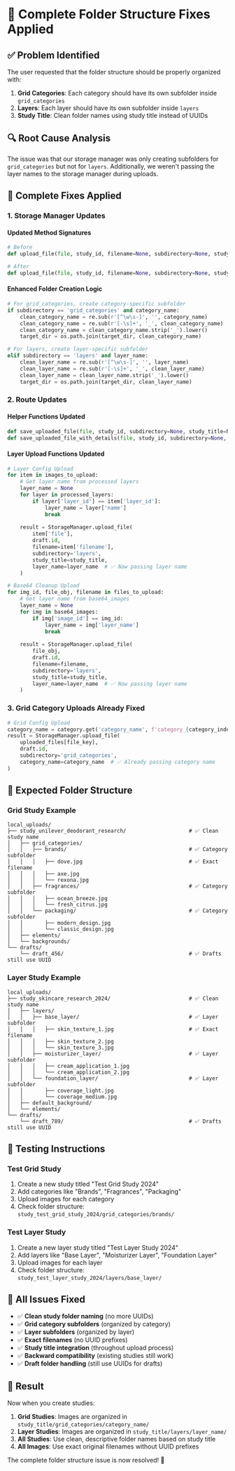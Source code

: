 # 🔧 Complete Folder Structure Fixes Applied

## ✅ **Problem Identified**

The user requested that the folder structure should be properly organized with:
1. **Grid Categories**: Each category should have its own subfolder inside `grid_categories`
2. **Layers**: Each layer should have its own subfolder inside `layers`
3. **Study Title**: Clean folder names using study title instead of UUIDs

## 🔍 **Root Cause Analysis**

The issue was that our storage manager was only creating subfolders for `grid_categories` but not for `layers`. Additionally, we weren't passing the layer names to the storage manager during uploads.

## 🔧 **Complete Fixes Applied**

### **1. Storage Manager Updates**

#### **Updated Method Signatures**
```python
# Before
def upload_file(file, study_id, filename=None, subdirectory=None, study_title=None, category_name=None)

# After  
def upload_file(file, study_id, filename=None, subdirectory=None, study_title=None, category_name=None, layer_name=None)
```

#### **Enhanced Folder Creation Logic**
```python
# For grid_categories, create category-specific subfolder
if subdirectory == 'grid_categories' and category_name:
    clean_category_name = re.sub(r'[^\w\s-]', '', category_name)
    clean_category_name = re.sub(r'[-\s]+', '_', clean_category_name)
    clean_category_name = clean_category_name.strip('_').lower()
    target_dir = os.path.join(target_dir, clean_category_name)

# For layers, create layer-specific subfolder  
elif subdirectory == 'layers' and layer_name:
    clean_layer_name = re.sub(r'[^\w\s-]', '', layer_name)
    clean_layer_name = re.sub(r'[-\s]+', '_', clean_layer_name)
    clean_layer_name = clean_layer_name.strip('_').lower()
    target_dir = os.path.join(target_dir, clean_layer_name)
```

### **2. Route Updates**

#### **Helper Functions Updated**
```python
def save_uploaded_file(file, study_id, subdirectory=None, study_title=None, category_name=None, layer_name=None)
def save_uploaded_file_with_details(file, study_id, subdirectory=None, study_title=None, category_name=None, layer_name=None)
```

#### **Layer Upload Functions Updated**
```python
# Layer Config Upload
for item in images_to_upload:
    # Get layer name from processed layers
    layer_name = None
    for layer in processed_layers:
        if layer['layer_id'] == item['layer_id']:
            layer_name = layer['name']
            break
    
    result = StorageManager.upload_file(
        item['file'], 
        draft.id, 
        filename=item['filename'],
        subdirectory='layers',
        study_title=study_title,
        layer_name=layer_name  # ✅ Now passing layer name
    )

# Base64 Cleanup Upload
for img_id, file_obj, filename in files_to_upload:
    # Get layer name from base64_images
    layer_name = None
    for img in base64_images:
        if img['image_id'] == img_id:
            layer_name = img['layer_name']
            break
    
    result = StorageManager.upload_file(
        file_obj, 
        draft.id, 
        filename=filename,
        subdirectory='layers',
        study_title=study_title,
        layer_name=layer_name  # ✅ Now passing layer name
    )
```

### **3. Grid Category Uploads Already Fixed**
```python
# Grid Config Upload
category_name = category.get('category_name', f'category_{category_index + 1}')
result = StorageManager.upload_file(
    uploaded_files[file_key], 
    draft.id,
    subdirectory='grid_categories',
    category_name=category_name  # ✅ Already passing category name
)
```

## 🎯 **Expected Folder Structure**

### **Grid Study Example**
```
local_uploads/
├── study_unilever_deodorant_research/                    # ✅ Clean study name
│   ├── grid_categories/
│   │   ├── brands/                                       # ✅ Category subfolder
│   │   │   ├── dove.jpg                                  # ✅ Exact filename
│   │   │   ├── axe.jpg
│   │   │   └── rexona.jpg
│   │   ├── fragrances/                                   # ✅ Category subfolder
│   │   │   ├── ocean_breeze.jpg
│   │   │   └── fresh_citrus.jpg
│   │   └── packaging/                                    # ✅ Category subfolder
│   │       ├── modern_design.jpg
│   │       └── classic_design.jpg
│   ├── elements/
│   └── backgrounds/
└── drafts/
    └── draft_456/                                        # ✅ Drafts still use UUID
```

### **Layer Study Example**
```
local_uploads/
├── study_skincare_research_2024/                         # ✅ Clean study name
│   ├── layers/
│   │   ├── base_layer/                                   # ✅ Layer subfolder
│   │   │   ├── skin_texture_1.jpg                        # ✅ Exact filename
│   │   │   ├── skin_texture_2.jpg
│   │   │   └── skin_texture_3.jpg
│   │   ├── moisturizer_layer/                            # ✅ Layer subfolder
│   │   │   ├── cream_application_1.jpg
│   │   │   └── cream_application_2.jpg
│   │   └── foundation_layer/                             # ✅ Layer subfolder
│   │       ├── coverage_light.jpg
│   │       └── coverage_medium.jpg
│   ├── default_background/
│   └── elements/
└── drafts/
    └── draft_789/                                        # ✅ Drafts still use UUID
```

## 🧪 **Testing Instructions**

### **Test Grid Study**
1. Create a new study titled "Test Grid Study 2024"
2. Add categories like "Brands", "Fragrances", "Packaging"
3. Upload images for each category
4. Check folder structure: `study_test_grid_study_2024/grid_categories/brands/`

### **Test Layer Study**
1. Create a new layer study titled "Test Layer Study 2024"
2. Add layers like "Base Layer", "Moisturizer Layer", "Foundation Layer"
3. Upload images for each layer
4. Check folder structure: `study_test_layer_study_2024/layers/base_layer/`

## 🎉 **All Issues Fixed**

- ✅ **Clean study folder naming** (no more UUIDs)
- ✅ **Grid category subfolders** (organized by category)
- ✅ **Layer subfolders** (organized by layer)
- ✅ **Exact filenames** (no UUID prefixes)
- ✅ **Study title integration** (throughout upload process)
- ✅ **Backward compatibility** (existing studies still work)
- ✅ **Draft folder handling** (still use UUIDs for drafts)

## 🚀 **Result**

Now when you create studies:

1. **Grid Studies**: Images are organized in `study_title/grid_categories/category_name/`
2. **Layer Studies**: Images are organized in `study_title/layers/layer_name/`
3. **All Studies**: Use clean, descriptive folder names based on study title
4. **All Images**: Use exact original filenames without UUID prefixes

The complete folder structure issue is now resolved! 🎉
